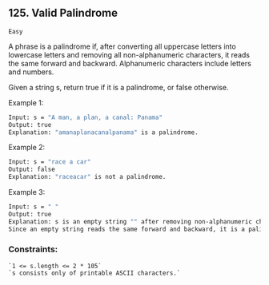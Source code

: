## 125. Valid Palindrome

`Easy`


A phrase is a palindrome if, after converting all uppercase letters into lowercase letters and removing all non-alphanumeric characters, it reads the same forward and backward. Alphanumeric characters include letters and numbers.

Given a string s, return true if it is a palindrome, or false otherwise.

 

Example 1:
```sh
Input: s = "A man, a plan, a canal: Panama"
Output: true
Explanation: "amanaplanacanalpanama" is a palindrome.
```
Example 2:

```sh
Input: s = "race a car"
Output: false
Explanation: "raceacar" is not a palindrome.
```
Example 3:
```sh
Input: s = " "
Output: true
Explanation: s is an empty string "" after removing non-alphanumeric characters.
Since an empty string reads the same forward and backward, it is a palindrome.
```
 

### Constraints:

    `1 <= s.length <= 2 * 105`
    `s consists only of printable ASCII characters.`

